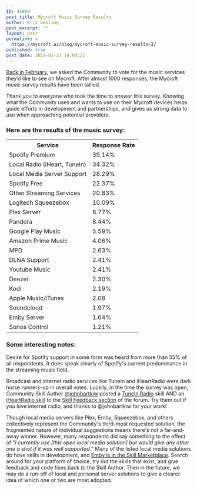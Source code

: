 ```yaml
---
ID: 45989
post_title: Mycroft Music Survey Results
author: Kris Gesling
post_excerpt: ""
layout: post
permalink: >
  https://mycroft.ai/blog/mycroft-music-survey-results-2/
published: true
post_date: 2019-03-21 14:00:21
---
```

<a href="https://mycroft.ai/blog/music-for-mycroft-what-does-the-commuinty-want/" target="_blank" rel="noopener noreferrer">Back in February</a>, we asked the Community to vote for the music services they’d like to see on Mycroft. After almost 1000 responses, the Mycroft music survey results have been tallied.

Thank you to everyone who took the time to answer this survey. Knowing what the Community uses and wants to use on their Mycroft devices helps guide efforts in development and partnerships, and gives us strong data to use when approaching potential providers.
<h3>Here are the results of the music survey:</h3>
<table id="results">
<tbody>
<tr>
<th>Service</th>
<th>Response Rate</th>
</tr>
<tr>
<td>Spotify Premium</td>
<td>39.14%</td>
</tr>
<tr>
<td>Local Radio (iHeart, TuneIn)</td>
<td>34.32%</td>
</tr>
<tr>
<td>Local Media Server Support</td>
<td>28.29%</td>
</tr>
<tr>
<td>Spotify Free</td>
<td>22.37%</td>
</tr>
<tr>
<td>Other Streaming Services</td>
<td>20.83%</td>
</tr>
<tr>
<td>Logitech Squeezebox</td>
<td>10.09%</td>
</tr>
<tr>
<td>Plex Server</td>
<td>8.77%</td>
</tr>
<tr>
<td>Pandora</td>
<td>8.44%</td>
</tr>
<tr>
<td>Google Play Music</td>
<td>5.59%</td>
</tr>
<tr>
<td>Amazon Prime Music</td>
<td>4.06%</td>
</tr>
<tr>
<td>MPD</td>
<td>2.63%</td>
</tr>
<tr>
<td>DLNA Support</td>
<td>2.41%</td>
</tr>
<tr>
<td>Youtube Music</td>
<td>2.41%</td>
</tr>
<tr>
<td>Deezer</td>
<td>2.30%</td>
</tr>
<tr>
<td>Kodi</td>
<td>2.19%</td>
</tr>
<tr>
<td>Apple Music/iTunes</td>
<td>2.08</td>
</tr>
<tr>
<td>Soundcloud</td>
<td>1.97%</td>
</tr>
<tr>
<td>Emby Server</td>
<td>1.64%</td>
</tr>
<tr>
<td>Sonos Control</td>
<td>1.21%</td>
</tr>
</tbody>
</table>
<h3>Some interesting notes:</h3>
Desire for Spotify support in some form was heard from more than 55% of all respondents. It does speak clearly of Spotify's current predominance in the streaming music field.

Broadcast and internet radio services like TuneIn and iHeartRadio were dark horse runners-up in overall votes. Luckily, in the time the survey was open, Community Skill Author <a href="https://github.com/johnbartkiw" target="_blank" rel="noopener noreferrer">@johnbartkiw</a> posted a <a href="https://github.com/johnbartkiw/mycroft-skill-tunein" target="_blank" rel="noopener noreferrer">TuneIn Radio</a> skill AND an <a href="https://github.com/johnbartkiw/mycroft-skill-iheartradio" target="_blank" rel="noopener noreferrer">iHeartRadio skill</a> to the <a href="https://community.mycroft.ai/c/skill-feedback" target="_blank" rel="noopener noreferrer">Skill Feedback section</a> of the forum. Try them out if you love internet radio, and thanks to @johnbartkiw for your work!

Though local media servers like Plex, Emby, Squeezebox, and others collectively represent the Community's third-most requested solution, the fragmented nature of individual suggestions means there's not a far-and-away winner. However, many respondents did say something to the effect of "<em>I currently use [this open local media solution] but would give any other one a shot if it was well supported.</em>" Many of the listed local media solutions do have skills in development, and <a href="https://market.mycroft.ai/skill/emby" target="_blank" rel="noopener noreferrer">Emby is in the Skill Marketplace</a>. Search around for your platform of choice, try out the skills that exist, and give feedback and code fixes back to the Skill Author. Then in the future, we may do a run-off of local and personal server solutions to give a clearer idea of which one or two are most adopted.